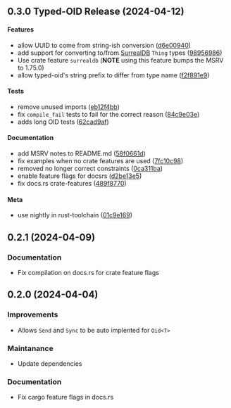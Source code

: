 <a name="0.3.0"></a>
## 0.3.0 Typed-OID Release (2024-04-12)

#### Features

*   allow UUID to come from string-ish conversion ([d6e00940](https://github.com/kbknapp/typed-oid/commit/d6e009407fb74238e46682c6d03c0a4244cd54ab))
*   add support for converting to/from [SurrealDB](https://surrealdb.com) `Thing` types ([98956986](https://github.com/kbknapp/typed-oid/commit/989569865fcc23772226195f03cb62f170676e94))
  * Use crate feature `surrealdb` (**NOTE** using this feature bumps the MSRV to 1.75.0)
*   allow typed-oid's string prefix to differ from type name ([f2f891e9](https://github.com/kbknapp/typed-oid/commit/f2f891e93a61ca6ef075974318fb7c3a746a51d2))

#### Tests

*   remove unused imports ([eb12f4bb](https://github.com/kbknapp/typed-oid/commit/eb12f4bbeb0533da4694dd68f0554e6fcc4384ee))
*   fix `compile_fail` tests to fail for the correct reason ([84c9e03e](https://github.com/kbknapp/typed-oid/commit/84c9e03efd738a9515c98473d941bf7cc3698609))
*   adds long OID tests ([62cad9af](https://github.com/kbknapp/typed-oid/commit/62cad9afeac07ce98b3eaf075ff5613a825ff769))

#### Documentation

*   add MSRV notes to README.md ([58f0661d](https://github.com/kbknapp/typed-oid/commit/58f0661de594815c64fcebb6bf8c23b9d6294b4d))
*   fix examples when no crate features are used ([7fc10c98](https://github.com/kbknapp/typed-oid/commit/7fc10c98ce724345427cc5baa62125ef9766521c))
*   removed no longer correct constraints ([0ca311ba](https://github.com/kbknapp/typed-oid/commit/0ca311ba1ff52691066dcdb63b2c392c56a1b28a))
*   enable feature flags for docsrs ([d2be13e5](https://github.com/kbknapp/typed-oid/commit/d2be13e5c5766356da4a8a72685d6e8b6f051760))
*   fix docs.rs crate-features ([489f8770](https://github.com/kbknapp/typed-oid/commit/489f8770a73476540dc9d43d96db42424e888043))

#### Meta

*   use nightly in rust-toolchain ([01c9e169](https://github.com/kbknapp/typed-oid/commit/01c9e169ab3eaba310d6513e11ac7fc2f72abb2a))

<a name="0.2.1"></a>
## 0.2.1 (2024-04-09)

### Documentation

- Fix compilation on docs.rs for crate feature flags

<a name="0.2.0"></a>
## 0.2.0 (2024-04-04)

### Improvements

- Allows `Send` and `Sync` to be auto implented for `Oid<T>`

### Maintanance

- Update dependencies

### Documentation

- Fix cargo feature flags in docs.rs

